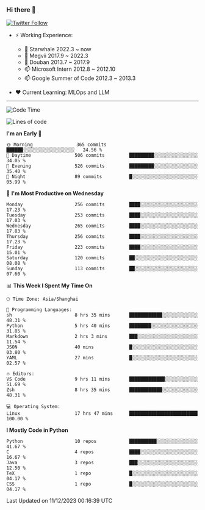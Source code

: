 ### Hi there 👋

[![Twitter Follow](https://img.shields.io/twitter/follow/tianweidut?style=social)](https://twitter.com/tianweidut)

- ⚡ Working Experience:
  - 🔭 Starwhale 2022.3 ~ now
  - 🌱 Megvii 2017.9 ~ 2022.3
  - 🌱 Douban 2013.7 ~ 2017.9
  - 📫 Microsoft Intern 2012.8 ~ 2012.10
  - 📫 Google Summer of Code 2012.3 ~ 2013.3

- ❤️ Current Learning: MLOps and LLM

---
<!--START_SECTION:waka-->
![Code Time](http://img.shields.io/badge/Code%20Time-4%2C766%20hrs%2053%20mins-blue)

![Lines of code](https://img.shields.io/badge/From%20Hello%20World%20I%27ve%20Written-1.2%20million%20lines%20of%20code-blue)

**I'm an Early 🐤** 

```text
🌞 Morning                365 commits         ██████░░░░░░░░░░░░░░░░░░░   24.56 % 
🌆 Daytime                506 commits         █████████░░░░░░░░░░░░░░░░   34.05 % 
🌃 Evening                526 commits         █████████░░░░░░░░░░░░░░░░   35.40 % 
🌙 Night                  89 commits          █░░░░░░░░░░░░░░░░░░░░░░░░   05.99 % 
```
📅 **I'm Most Productive on Wednesday** 

```text
Monday                   256 commits         ████░░░░░░░░░░░░░░░░░░░░░   17.23 % 
Tuesday                  253 commits         ████░░░░░░░░░░░░░░░░░░░░░   17.03 % 
Wednesday                265 commits         ████░░░░░░░░░░░░░░░░░░░░░   17.83 % 
Thursday                 256 commits         ████░░░░░░░░░░░░░░░░░░░░░   17.23 % 
Friday                   223 commits         ████░░░░░░░░░░░░░░░░░░░░░   15.01 % 
Saturday                 120 commits         ██░░░░░░░░░░░░░░░░░░░░░░░   08.08 % 
Sunday                   113 commits         ██░░░░░░░░░░░░░░░░░░░░░░░   07.60 % 
```


📊 **This Week I Spent My Time On** 

```text
🕑︎ Time Zone: Asia/Shanghai

💬 Programming Languages: 
sh                       8 hrs 35 mins       ████████████░░░░░░░░░░░░░   48.31 % 
Python                   5 hrs 40 mins       ████████░░░░░░░░░░░░░░░░░   31.85 % 
Markdown                 2 hrs 3 mins        ███░░░░░░░░░░░░░░░░░░░░░░   11.54 % 
JSON                     40 mins             █░░░░░░░░░░░░░░░░░░░░░░░░   03.80 % 
YAML                     27 mins             █░░░░░░░░░░░░░░░░░░░░░░░░   02.57 % 

🔥 Editors: 
VS Code                  9 hrs 11 mins       █████████████░░░░░░░░░░░░   51.69 % 
Zsh                      8 hrs 35 mins       ████████████░░░░░░░░░░░░░   48.31 % 

💻 Operating System: 
Linux                    17 hrs 47 mins      █████████████████████████   100.00 % 
```

**I Mostly Code in Python** 

```text
Python                   10 repos            ██████████░░░░░░░░░░░░░░░   41.67 % 
C                        4 repos             ████░░░░░░░░░░░░░░░░░░░░░   16.67 % 
Java                     3 repos             ███░░░░░░░░░░░░░░░░░░░░░░   12.50 % 
TeX                      1 repo              █░░░░░░░░░░░░░░░░░░░░░░░░   04.17 % 
CSS                      1 repo              █░░░░░░░░░░░░░░░░░░░░░░░░   04.17 % 
```




 Last Updated on 11/12/2023 00:16:39 UTC
<!--END_SECTION:waka-->

